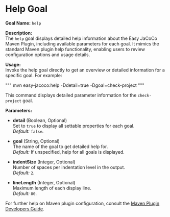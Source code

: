 # Help Goal

**Goal Name:** `help`

**Description:**  
The `help` goal displays detailed help information about the Easy JaCoCo Maven Plugin, including available parameters for each goal. It mimics the standard Maven plugin help functionality, enabling users to review configuration options and usage details.

**Usage:**  
Invoke the help goal directly to get an overview or detailed information for a specific goal. For example:

"""
mvn easy-jacoco:help -Ddetail=true -Dgoal=check-project
"""

This command displays detailed parameter information for the `check-project` goal.

**Parameters:**

- **detail** (Boolean, Optional)  
  Set to `true` to display all settable properties for each goal.  
  *Default:* `false`.

- **goal** (String, Optional)  
  The name of the goal to get detailed help for.  
  *Default:* If unspecified, help for all goals is displayed.

- **indentSize** (Integer, Optional)  
  Number of spaces per indentation level in the output.  
  *Default:* `2`.

- **lineLength** (Integer, Optional)  
  Maximum length of each display line.  
  *Default:* `80`.

For further help on Maven plugin configuration, consult the [Maven Plugin Developers Guide](https://maven.apache.org/plugin-developers/index.html).
